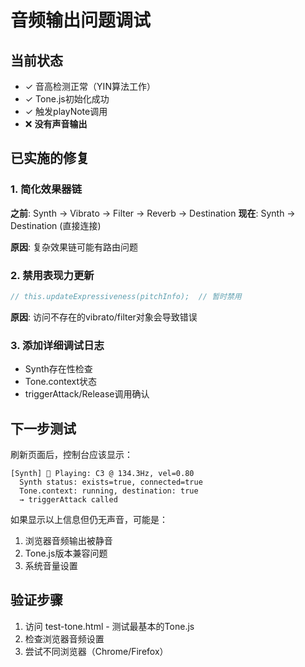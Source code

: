 # 音频输出问题调试

## 当前状态
- ✓ 音高检测正常（YIN算法工作）
- ✓ Tone.js初始化成功
- ✓ 触发playNote调用
- ❌ **没有声音输出**

## 已实施的修复

### 1. 简化效果器链
**之前**: Synth → Vibrato → Filter → Reverb → Destination
**现在**: Synth → Destination (直接连接)

**原因**: 复杂效果链可能有路由问题

### 2. 禁用表现力更新
```javascript
// this.updateExpressiveness(pitchInfo);  // 暂时禁用
```

**原因**: 访问不存在的vibrato/filter对象会导致错误

### 3. 添加详细调试日志
- Synth存在性检查
- Tone.context状态
- triggerAttack/Release调用确认

## 下一步测试

刷新页面后，控制台应该显示：
```
[Synth] 🎵 Playing: C3 @ 134.3Hz, vel=0.80
  Synth status: exists=true, connected=true
  Tone.context: running, destination: true
  → triggerAttack called
```

如果显示以上信息但仍无声音，可能是：
1. 浏览器音频输出被静音
2. Tone.js版本兼容问题
3. 系统音量设置

## 验证步骤

1. 访问 test-tone.html - 测试最基本的Tone.js
2. 检查浏览器音频设置
3. 尝试不同浏览器（Chrome/Firefox）
